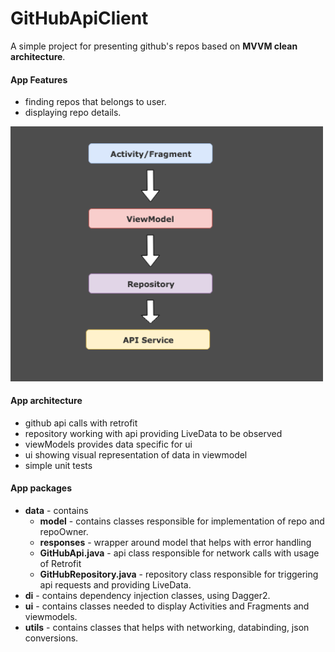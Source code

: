 # GitHubApiClient

A simple project for presenting github's repos based on **MVVM clean architecture**.

#### App Features
* finding repos that belongs to user.
* displaying repo details.

<img src="https://github.com/Leedwon/GitHubApiClient/blob/master/media/tmp.png" width="500" style="max-width:500%;">

#### App architecture
* github api calls with retrofit
* repository working with api providing LiveData to be observed
* viewModels provides data specific for ui
* ui showing visual representation of data in viewmodel
* simple unit tests

#### App packages
* <b>data</b> - contains 
    * <b>model</b> - contains classes responsible for implementation of repo and repoOwner.
    * <b>responses</b> - wrapper around model that helps with error handling
    * <b>GitHubApi.java</b> - api class responsible for network calls with usage of Retrofit
    * <b>GitHubRepository.java</b> - repository class responsible for triggering api requests and providing LiveData.
* <b>di</b> - contains dependency injection classes, using Dagger2.   
* <b>ui</b> - contains classes needed to display Activities and Fragments and viewmodels.
* <b>utils</b> - contains classes that helps with networking, databinding, json conversions.
